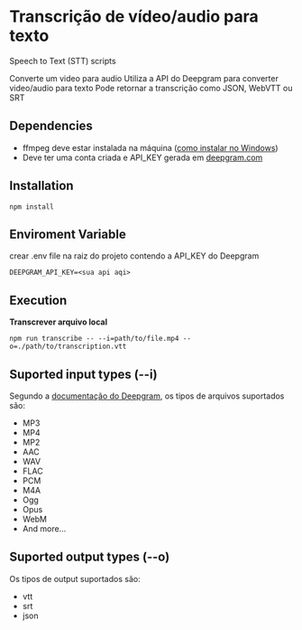 # Transcrição de vídeo/audio para texto
Speech to Text (STT) scripts


Converte um video para audio
Utiliza a API do Deepgram para converter video/audio para texto
Pode retornar a transcrição como JSON, WebVTT ou SRT

## Dependencies
- ffmpeg deve estar instalada na máquina ([como instalar no Windows](https://phoenixnap.com/kb/ffmpeg-windows))
- Deve ter uma conta criada e API_KEY gerada em [deepgram.com](https://deepgram.com)

## Installation
`npm install`

## Enviroment Variable
crear .env file na raiz do projeto contendo a API_KEY do Deepgram


`DEEPGRAM_API_KEY=<sua api aqi>`

## Execution

**Transcrever arquivo local** 

`npm run transcribe -- --i=path/to/file.mp4 --o=./path/to/transcription.vtt`

## Suported input types (--i)
Segundo a [documentação do Deepgram](https://developers.deepgram.com/docs/supported-audio-formats), os tipos de arquivos suportados são:
- MP3
- MP4
- MP2
- AAC
- WAV
- FLAC
- PCM
- M4A
- Ogg
- Opus
- WebM
- And more...

## Suported output types (--o)
Os tipos de output suportados são:
- vtt
- srt
- json